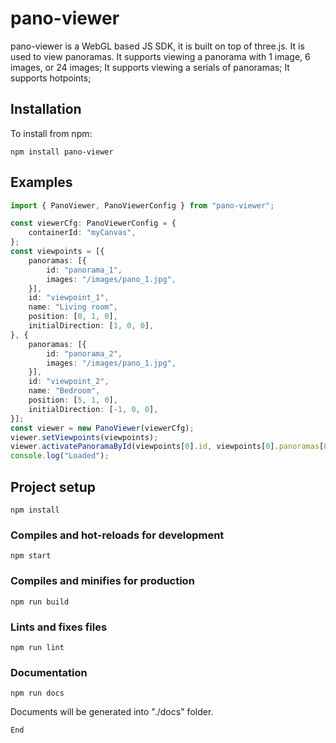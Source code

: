 # pano-viewer
pano-viewer is a WebGL based JS SDK, it is built on top of three.js. It is used to view panoramas. It supports viewing a panorama with 1 image, 6 images, or 24 images; It supports viewing a serials of panoramas; It supports hotpoints;

## Installation
To install from npm:
```
npm install pano-viewer
```

## Examples
``` typescript
import { PanoViewer, PanoViewerConfig } from "pano-viewer";

const viewerCfg: PanoViewerConfig = {
    containerId: "myCanvas",
};
const viewpoints = [{
    panoramas: [{
        id: "panorama_1",
        images: "/images/pano_1.jpg",
    }],
    id: "viewpoint_1",
    name: "Living room",
    position: [0, 1, 0],
    initialDirection: [1, 0, 0],
}, {
    panoramas: [{
        id: "panorama_2",
        images: "/images/pano_1.jpg",
    }],
    id: "viewpoint_2",
    name: "Bedroom",
    position: [5, 1, 0],
    initialDirection: [-1, 0, 0],
}];
const viewer = new PanoViewer(viewerCfg);
viewer.setViewpoints(viewpoints);
viewer.activatePanoramaById(viewpoints[0].id, viewpoints[0].panoramas[0].id);
console.log("Loaded");
```

## Project setup
```
npm install
```

### Compiles and hot-reloads for development
```
npm start
```

### Compiles and minifies for production
```
npm run build
```

### Lints and fixes files
```
npm run lint
```

### Documentation
```
npm run docs
```
Documents will be generated into "./docs" folder.

`End`
